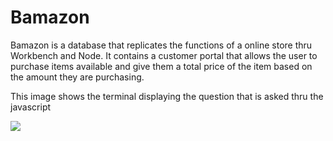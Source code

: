 # Bamazon

Bamazon is a database that replicates the functions of a online store thru Workbench and Node. It contains a customer portal that allows the user to purchase items available and give them a total price of the item based on the amount they are purchasing. 

This image shows the terminal displaying the question that is asked thru the javascript

<img src= "sc1">


